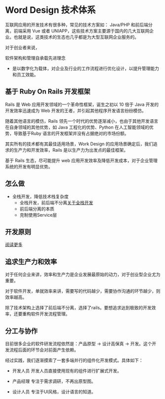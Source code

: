 # Word Design 技术体系

互联网应用的开发技术有很多种，常见的技术方案如： Java/PHP 和前后端分离，前端采用 Vue 或者 UNIAPP，这些技术方案主要源于国内的几大互联网企业。也就是说，这类技术的生态也几乎都是为大型互联网企业服务的。

对于创业者来说，

软件架构和管理自承载先进理念
  * 是以数字化为载体，对企业及行业的工作流程进行优化设计，以提升管理能力和员工效能。

## 基于 Ruby On Rails 开发框架

Rails 是 Web 应用开发领域的一个革命性框架，诞生之初以 10 倍于 Java 开发的开发效率迅速成为 Web 开发的王者，并引起其他程序开发语言纷纷模仿。

随着其他语言的模仿，Rails 领先一个时代的优势逐渐减小，也由于其他开发语言在自身领域的其他优势，如 Java 工程化的优势、Python 在人工智能领域的优势，导致基于Ruby 语言的开发框架并没有占据绝对的市场份额。

其实所有的技术都有其最佳适用场景，Work Design 的应用场景确定后，我们追求的生产力和开发效率，Rails 是以生产力为出发点的最佳框架。

基于 Rails 生态，尽可能提升 web 应用开发效率及降低开发成本，对于企业管理系统的开发有明显优势。


## 怎么做

* 全栈开发，降低技术栈复杂度
  * 全栈开发，前后端不分离[关于全栈开发](全栈方案.md)
  * 前后端分离的本质
  * 克制使用Service层 [](blogs/concern.md)

## 开发原则

[阅读更多](blogs/rule.md)

## 追求生产力和效率

对于任何企业来讲，效率和生产力是企业发展最原始的动力，对于创业型企业尤为重要。

对于软件开发，单就效率来讲，需要写的代码越少，需要协作沟通的环节越少，则效率越高。

除了技术架构上选择了前后端不分离，选择了rails。要想追求达到极致的开发效率，还要重构软件开发流程管理。

## 分工与协作

目前很多企业的软件研发流程依然是：产品原型 -> 设计高保真 -> 开发。这个开发流程后面的环节会对前面产生依赖。

经过实践，我们逐渐摸索了一套多端并行的组件化开发模式。具体如下：

* 开发人员
开发人员直接使用现有的组件进行扩展式开发。

* 产品经理
专注于需求调研，不再出原型图。

* 设计人员
专注于UI风格，设计语言的知道。
